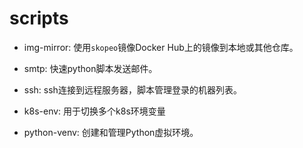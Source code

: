 # scripts

- img-mirror:
  使用`skopeo`镜像Docker Hub上的镜像到本地或其他仓库。

- smtp:
  快速python脚本发送邮件。

- ssh:
  ssh连接到远程服务器，脚本管理登录的机器列表。

- k8s-env:
  用于切换多个k8s环境变量

- python-venv:
  创建和管理Python虚拟环境。
